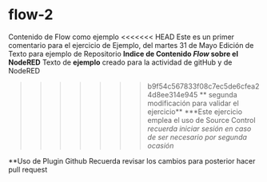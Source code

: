 # flow-2
Contenido de Flow como ejemplo
<<<<<<< HEAD
Este es un primer comentario para el ejercicio de Ejemplo, del martes 31 de Mayo
Edición de Texto para ejemplo de Repositorio
**Indice de Contenido _Flow_ sobre el NodeRED**
Texto de **ejemplo** creado para la actividad de gitHub y de NodeRED
>>>>>>> b9f54c567833f08c7ec5de6cfea24d8ee314e945
** segunda modificación para validar el ejercicio**
***Este ejercicio emplea el uso de Source Control
_recuerda iniciar sesión en caso de ser necesario por segunda ocasión_

**Uso de Plugin Github 
Recuerda revisar los cambios para posterior hacer pull request